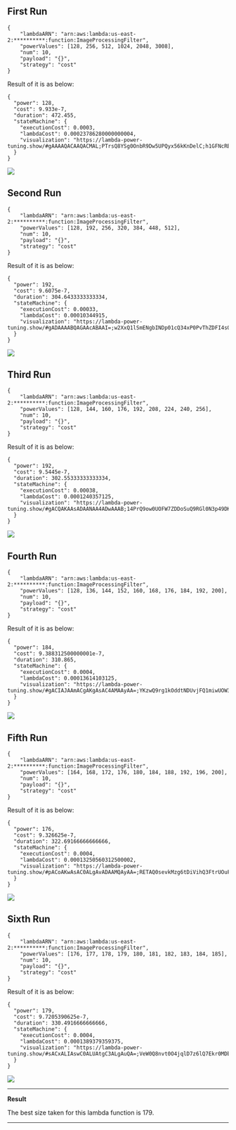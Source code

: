 ## First Run 
```
{
    "lambdaARN": "arn:aws:lambda:us-east-2:**********:function:ImageProcessingFilter",
    "powerValues": [128, 256, 512, 1024, 2048, 3008],
    "num": 10,
    "payload": "{}",
    "strategy": "cost"
}
```
Result of it is as below: 

```
{
  "power": 128,
  "cost": 9.933e-7,
  "duration": 472.455,
  "stateMachine": {
    "executionCost": 0.0003,
    "lambdaCost": 0.00023786280000000004,
    "visualization": "https://lambda-power-tuning.show/#gAAAAQACAAQACMAL;PTrsQ8YSg0OnbR9Dw5UPQyx56kKnDelC;h1GFNcRBlDV9Y7Q1ilkiNl8JhTbavcE2"
  }
}
```

<img src="first_run.png"
     style="float: center;" />

## Second Run 
```
{
    "lambdaARN": "arn:aws:lambda:us-east-2:**********:function:ImageProcessingFilter",
    "powerValues": [128, 192, 256, 320, 384, 448, 512],
    "num": 10,
    "payload": "{}",
    "strategy": "cost"
}
```
Result of it is as below: 

```
{
  "power": 192,
  "cost": 9.6075e-7,
  "duration": 304.6433333333334,
  "stateMachine": {
    "executionCost": 0.00033,
    "lambdaCost": 0.00010344915,
    "visualization": "https://lambda-power-tuning.show/#gADAAAABQAGAAcABAAI=;w2XxQ1lSmENgbINDp01cQ34xP0PvThZDFI4sQw==;FSOINR7zgDXEQZQ147mbNYpZojUo9pQ1kgvDNQ=="
  }
}
```

<img src="second_run.png"
     style="float: center;" />

## Third Run 
```
{
    "lambdaARN": "arn:aws:lambda:us-east-2:**********:function:ImageProcessingFilter",
    "powerValues": [128, 144, 160, 176, 192, 208, 224, 240, 256],
    "num": 10,
    "payload": "{}",
    "strategy": "cost"
}
```
Result of it is as below: 

```
{
  "power": 192,
  "cost": 9.5445e-7,
  "duration": 302.55333333333334,
  "stateMachine": {
    "executionCost": 0.00038,
    "lambdaCost": 0.0001240357125,
    "visualization": "https://lambda-power-tuning.show/#gACQAKAAsADAANAA4ADwAAAB;14PrQ9ow0UOFW7ZDDoSuQ9RGl0N3p49DKXyGQ7/YiUP5JYND;XwmFNUfchDXtmIA10KSHNacagDXA6IM1Lq+ENXLckTXEQZQ1"
  }
}
```

<img src="third_run.png"
     style="float: center;" />

## Fourth Run 
```
{
    "lambdaARN": "arn:aws:lambda:us-east-2:**********:function:ImageProcessingFilter",
    "powerValues": [128, 136, 144, 152, 160, 168, 176, 184, 192, 200],
    "num": 10,
    "payload": "{}",
    "strategy": "cost"
}
```
Result of it is as below: 

```
{
  "power": 184,
  "cost": 9.388312500000001e-7,
  "duration": 310.865,
  "stateMachine": {
    "executionCost": 0.0004,
    "lambdaCost": 0.00013614103125,
    "visualization": "https://lambda-power-tuning.show/#gACIAJAAmACgAKgAsAC4AMAAyAA=;YKzwQ9rg1kOddtNDUvjFQ1miwUOW3LZDhfuoQ7hum0NxLZ5DhXufQw==;7dqHNQXGgDX6IIY1GouENWWziDWtZYc1P/6CNf4DfDXrBYY1+3yMNQ=="
  }
}
```

<img src="fourth_run.png"
     style="float: center;" />

## Fifth Run 
```
{
    "lambdaARN": "arn:aws:lambda:us-east-2:**********:function:ImageProcessingFilter",
    "powerValues": [164, 168, 172, 176, 180, 184, 188, 192, 196, 200],
    "num": 10,
    "payload": "{}",
    "strategy": "cost"
}
```
Result of it is as below: 

```
{
  "power": 176,
  "cost": 9.326625e-7,
  "duration": 322.69166666666666,
  "stateMachine": {
    "executionCost": 0.0004,
    "lambdaCost": 0.00013250560312500002,
    "visualization": "https://lambda-power-tuning.show/#pACoAKwAsAC0ALgAvADAAMQAyAA=;RETAQ0sevkMzg6tDiVihQ3FtrUOuF6RDibiiQxsIrUN+AZdDLPmVQw==;7giLNTzyjDXbSYI1FFx6NZuJiTUFTYU17/SGNem0kjXgxYI13h6ENQ=="
  }
}
```

<img src="fifth_run.png"
     style="float: center;" />

## Sixth Run 
```
{
    "lambdaARN": "arn:aws:lambda:us-east-2:**********:function:ImageProcessingFilter",
    "powerValues": [176, 177, 178, 179, 180, 181, 182, 183, 184, 185],
    "num": 10,
    "payload": "{}",
    "strategy": "cost"
}
```
Result of it is as below: 

```
{
  "power": 179,
  "cost": 9.7205390625e-7,
  "duration": 330.4916666666666,
  "stateMachine": {
    "executionCost": 0.0004,
    "lambdaCost": 0.0001389379359375,
    "visualization": "https://lambda-power-tuning.show/#sACxALIAswC0ALUAtgC3ALgAuQA=;VeW0Q8nvt0O4jqlD7z6lQ7Ekr0MDbbRDAHCqQzPDokPswbtDDnSmQw==;YEuMNRtujzUARIU1hXeCNXsfizWr4Y81P6mINRRegzUFWJg1oaeHNQ=="
  }
}
```

<img src="sixth_run.png"
     style="float: center;" />

---
**Result**

The best size taken for this lambda function is 179.

---

